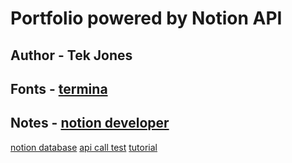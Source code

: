 # Portfolio powered by Notion API

## Author - Tek Jones

## Fonts - [termina](https://fonts.adobe.com/fonts/termina#fonts-section)

## Notes - [notion developer](https://developers.notion.com/reference/get-page)
  [notion database](https://www.notion.so/7a7fedddcd334c719c4b264a5587237c?v=7b8bd30928864c57be3dcb622e253c84)
  [api call test](https://okizoo.postman.co/workspace/My-Workspace~98d1d418-ef9d-4332-8e99-45989cc63c39/request/create?requestId=03bcf791-f845-4428-a652-0be62da2a2f5)
  [tutorial](https://www.youtube.com/watch?v=pKN0ppku7ak&list=LL&index=2&t=904s)